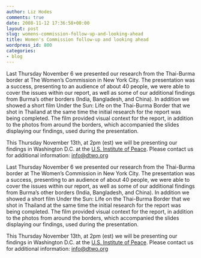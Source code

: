 ```yaml
---
author: Liz Hodes
comments: true
date: 2008-11-12 17:36:58+00:00
layout: post
slug: womens-commission-follow-up-and-looking-ahead
title: Women's Commission follow-up and looking ahead
wordpress_id: 800
categories:
- blog
---
```



Last Thursday November 6 we presented our research from the Thai-Burma border at The Women’s Commission in New York City. The presentation was a success, presenting to an audience of about 40 people, we were able to cover the issues within our report, as well as some of our additional findings from Burma’s other borders (India, Bangladesh, and China). In addition we showed a short film Under the Sun: Life on the Thai-Burma Border that we shot in Thailand at the same time the initial research for the report was being completed. The film provided visual context for the report, in addition to the photos from around the borders, which accompanied the slides displaying our findings, used during the presentation.

This Thursday November 13th, at 2pm (est) we will be presenting our findings in Washington D.C. at the [U.S. Institute of Peace][1]. Please contact us for additional information: info@dtwo.org 


 [1]: http://www.usip.org

Last Thursday November 6 we presented our research from the Thai-Burma border at The Women’s Commission in New York City. The presentation was a success, presenting to an audience of about 40 people, we were able to cover the issues within our report, as well as some of our additional findings from Burma’s other borders (India, Bangladesh, and China). In addition we showed a short film Under the Sun: Life on the Thai-Burma Border that we shot in Thailand at the same time the initial research for the report was being completed. The film provided visual context for the report, in addition to the photos from around the borders, which accompanied the slides displaying our findings, used during the presentation.

This Thursday November 13th, at 2pm (est) we will be presenting our findings in Washington D.C. at the [U.S. Institute of Peace](http://www.usip.org). Please contact us for additional information: info@dtwo.org
